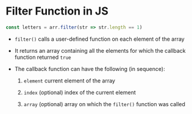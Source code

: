 # Filter Function in JS

```js
const letters = arr.filter(str => str.length == 1)
```

- `filter()` calls a user-defined function on each element of the array

- It returns an array containing all the elements for which the callback function
returned `true`

- The callback function can have the following (in sequence):

    1. `element` current element of the array

    2. `index` (optional) index of the current element

    3. `array` (optional) array on which the `filter()` function was called

